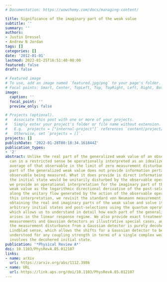 ```yaml
---
# Documentation: https://wowchemy.com/docs/managing-content/

title: Significance of the imaginary part of the weak value
subtitle: ''
summary: ''
authors:
- Justin Dressel
- Andrew N Jordan
tags: []
categories: []
date: '2012-01-01'
lastmod: 2022-01-25T16:51:40-08:00
featured: false
draft: false

# Featured image
# To use, add an image named `featured.jpg/png` to your page's folder.
# Focal points: Smart, Center, TopLeft, Top, TopRight, Left, Right, BottomLeft, Bottom, BottomRight.
image:
  caption: ''
  focal_point: ''
  preview_only: false

# Projects (optional).
#   Associate this post with one or more of your projects.
#   Simply enter your project's folder or file name without extension.
#   E.g. `projects = ["internal-project"]` references `content/project/deep-learning/index.md`.
#   Otherwise, set `projects = []`.
projects: []
publishDate: '2022-01-28T00:18:34.161844Z'
publication_types:
- '2'
abstract: Unlike the real part of the generalized weak value of an observable, which
  can in a restricted sense be operationally interpreted as an idealized conditioned
  average of that observable in the limit of zero measurement disturbance, the imaginary
  part of the generalized weak value does not provide information pertaining to the
  observable being measured. What it does provide is direct information about how
  the initial state would be unitarily disturbed by the observable operator. Specifically,
  we provide an operational interpretation for the imaginary part of the generalized
  weak value as the logarithmic directional derivative of the post-selection probability
  along the unitary flow generated by the action of the observable operator. To obtain
  this interpretation, we revisit the standard von Neumann measurement protocol for
  obtaining the real and imaginary parts of the weak value and solve it exactly for
  arbitrary initial states and post-selections using the quantum operations formalism,
  which allows us to understand in detail how each part of the generalized weak value
  arises in the linear response regime. We also provide exact treatments of qubit
  measurements and Gaussian detectors as illustrative special cases, and show that
  the measurement disturbance from a Gaussian detector is purely decohering in the
  Lindblad sense, which allows the shifts for a Gaussian detector to be completely
  understood for any coupling strength in terms of a single complex weak value that
  involves the decohered initial state.
publication: '*Physical Review A*'
doi: 10.1103/PhysRevA.85.012107
links:
- name: arXiv
  url: https://arxiv.org/abs/1112.3986
- name: URL
  url: https://link.aps.org/doi/10.1103/PhysRevA.85.012107
---
```

